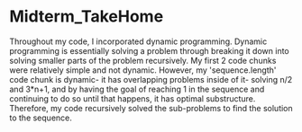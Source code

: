# Midterm_TakeHome
Throughout my code, I incorporated dynamic programming. Dynamic programming is essentially solving a problem through breaking it down into solving smaller parts of the problem recursively. My first 2 code chunks were relatively simple and not dynamic. However, my 'sequence.length' code chunk is dynamic- it has overlapping problems inside of it- solving n/2 and 3*n+1, and by having the goal of reaching 1 in the sequence and continuing to do so until that happens, it has optimal substructure. Therefore, my code recursively solved the sub-problems to find the solution to the sequence. 